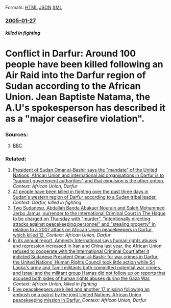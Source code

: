 
Formats: [HTML](/news/2005/01/27/conflict-in-darfur-around-100-people-have-been-killed-following-an-air-raid-into-the-darfur-region-of-sudan-according-to-the-african-union.html)  [JSON](/news/2005/01/27/conflict-in-darfur-around-100-people-have-been-killed-following-an-air-raid-into-the-darfur-region-of-sudan-according-to-the-african-union.json)  [XML](/news/2005/01/27/conflict-in-darfur-around-100-people-have-been-killed-following-an-air-raid-into-the-darfur-region-of-sudan-according-to-the-african-union.xml)  

### [2005-01-27](/news/2005/01/27/index.md)

##### killed in fighting
#  Conflict in Darfur: Around 100 people have been killed following an Air Raid into the Darfur region of Sudan according to the African Union. Jean Baptiste Natama, the A.U's spokesperson has described it as a "major ceasefire violation". 




### Sources:

1. [BBC](http://news.bbc.co.uk/2/hi/africa/4211595.stm)

### Related:

1. [President of Sudan Omar al-Bashir says the "mandate" of the United Nations, African Union and international aid organisations in Darfur is to "support government authorities" and that expulsion is the other option. ](/news/2010/08/8/president-of-sudan-omar-al-bashir-says-the-mandate-of-the-united-nations-african-union-and-international-aid-organisations-in-darfur-is-t.md) _Context: African Union, Darfur_
2. [41 people have been killed in fighting over the past three days in Sudan's western region of Darfur according to a Sudan tribal leader. ](/news/2010/06/6/41-people-have-been-killed-in-fighting-over-the-past-three-days-in-sudan-s-western-region-of-darfur-according-to-a-sudan-tribal-leader.md) _Context: Darfur, killed in fighting_
3. [Two Sudanese, Abdallah Banda Abakaer Nourain and Saleh Mohammed Jerbo Jamus, surrender to the International Criminal Court in The Hague to be charged on Thursday with "murder", "intentionally directing attacks against peacekeeping personnel" and "stealing property" in relation to a 2007 attack on African Union peacekeepers in Darfur, which killed 12. ](/news/2010/06/16/two-sudanese-abdallah-banda-abakaer-nourain-and-saleh-mohammed-jerbo-jamus-surrender-to-the-international-criminal-court-in-the-hague-to-b.md) _Context: African Union, Darfur_
4. [In its annual report, Amnesty International says human rights abuses and repression increased in Iran and China last year, the African Union refused to cooperate with the International Criminal Court after it indicted Sudanese President Omar al-Bashir for war crimes in Darfur, the United Nations' Human Rights Council took little action while Sri Lanka's army and Tamil militants both committed potential war crimes, and Israel and the militant group Hamas did not follow up on reports that accused both sides of human rights abuses during the Gaza War. ](/news/2010/05/27/in-its-annual-report-amnesty-international-says-human-rights-abuses-and-repression-increased-in-iran-and-china-last-year-the-african-union.md) _Context: African Union, killed in fighting_
5. [ Five peacekeepers are killed and another 17 missing following an ambush on a patrol by the joint United Nations-African Union peacekeeping mission in Darfur. ](/news/2008/07/9/five-peacekeepers-are-killed-and-another-17-missing-following-an-ambush-on-a-patrol-by-the-joint-united-nations-african-union-peacekeeping.md) _Context: African Union, Darfur_

